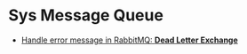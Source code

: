 # Sys Message Queue

- [Handle error message in RabbitMQ: <b>Dead Letter Exchange</b>](https://tutexchange.com/what-is-rabbitmq-dead-letter-exchange-and-how-to-configure-it/)
